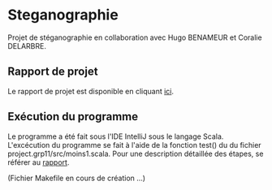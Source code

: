 # Steganographie
Projet de stéganographie en collaboration avec Hugo BENAMEUR et Coralie DELARBRE.


## Rapport de projet

Le rapport de projet est disponible en cliquant [ici](https://github.com/NielsTilch/Steganographie/blob/main/RAPPORT_PROJET_TOP.pdf).


## Exécution du programme

Le programme a été fait sous l'IDE IntelliJ sous le langage Scala.
L'excécution du programme se fait à l'aide de la fonction test() du du fichier project.grp11/src/moins1.scala.
Pour une description détaillée des étapes, se référer au [rapport](https://github.com/NielsTilch/Steganographie/blob/main/RAPPORT_PROJET_TOP.pdf).

(Fichier Makefile en cours de création ...)
